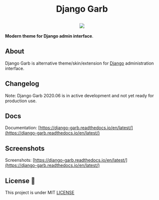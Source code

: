 
<h1 align="center"> Django Garb </h1>
<h2 align="center">
  <img src="https://repository-images.githubusercontent.com/254154082/9c28e800-af5c-11ea-994b-6e5ce19d8e31" float="center"/>
</h2>

**Modern theme for Django admin interface**.

## About 
Django Garb is alternative theme/skin/extension for [Django](http://www.djangoproject.com>) administration interface.

## Changelog 
Note: Django Garb 2020.06 is in active development and not yet ready for production use.

## Docs
Documentation: [https://django-garb.readthedocs.io/en/latest/](https://django-garb.readthedocs.io/en/latest/)

## Screenshots
Screenshots: [https://django-garb.readthedocs.io/en/latest/](https://django-garb.readthedocs.io/en/latest/)

## License 📝
This project is under MIT [LICENSE](https://github.com/marcelogumercinocosta/django-garb/tree/master/LICENSE)
